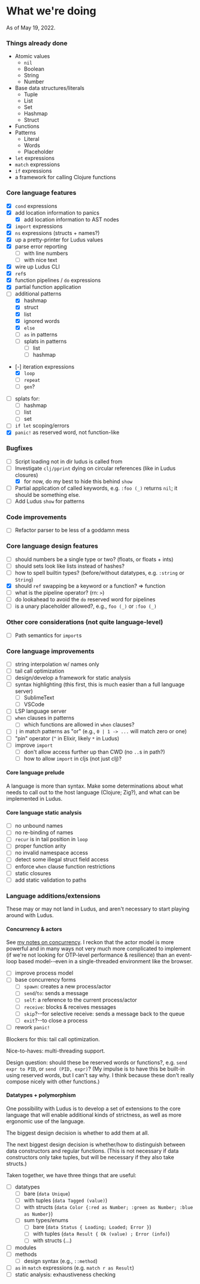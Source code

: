 # What we're doing

As of May 19, 2022.

### Things already done
* Atomic values
	- `nil`
	- Boolean
	- String
	- Number
* Base data structures/literals
	- Tuple
	- List
	- Set
	- Hashmap
	- Struct
* Functions
* Patterns
	- Literal
	- Words
	- Placeholder
* `let` expressions
* `match` expressions
* `if` expressions
* a framework for calling Clojure functions

### Core language features
* [x] `cond` expressions
* [x] add location information to panics
	- [x] add location information to AST nodes
* [x] `import` expressions
* [x] `ns` expressions (structs + names?)
* [x] up a pretty-printer for Ludus values
* [x] parse error reporting
	- [ ] with line numbers
	- [ ] with nice text
* [x] wire up Ludus CLI
* [x] `ref`s
* [x] function pipelines / `do` expressions
* [x] partial function application
* [ ] additional patterns
	- [x] hashmap
	- [x] struct
	- [x] list
	- [x] ignored words
	- [x] `else`
	- [ ] `as` in patterns
	- [ ] splats in patterns
		* [ ] list
		* [ ] hashmap
* [-] iteration expressions
	- [x] `loop`
	- [ ] `repeat`
	- [ ] `gen`?
* [ ] splats for:
	- [ ] hashmap
	- [ ] list
	- [ ] set
* [ ] `if let` scoping/errors
* [x] `panic!` as reserved word, not function-like

### Bugfixes
* [ ] Script loading not in dir ludus is called from
* [ ] Investigate `clj/pprint` dying on circular references (like in Ludus closures)
	- [x] for now, do my best to hide this behind `show`
* [ ] Partial application of called keywords, e.g. `:foo (_)` returns `nil`; it should be something else.
* [ ] Add Ludus `show` for patterns

### Code improvements
* [ ] Refactor parser to be less of a goddamn mess

### Core language design features
* [ ] should numbers be a single type or two? (floats, or floats + ints)
* [ ] should sets look like lists instead of hashes?
* [ ] how to spell builtin types? (before/without datatypes, e.g. `:string` or `String`)
* [x] should `ref` swapping be a keyword or a function? => function
* [ ] what is the pipeline operator? (rn: `>`)
* [ ] do lookahead to avoid the `do` reserved word for pipelines
* [ ] is a unary placeholder allowed?, e.g., `foo (_)` or `:foo (_)`

### Other core considerations (not quite language-level)
* [ ] Path semantics for `import`s

### Core language improvements
* [ ] string interpolation w/ names only
* [ ] tail call optimization
* [ ] design/develop a framework for static analysis
* [ ] syntax highlighting (this first, this is much easier than a full language server)
	- [ ] SublimeText
	- [ ] VSCode
* [ ] LSP language server
* [ ] `when` clauses in patterns
	- [ ] which functions are allowed in `when` clauses?
* [ ] `|` in match patterns as "or" (e.g., `0 | 1 -> ...` will match zero or one)
* [ ] "pin" operator (`^` in Elixir, likely `*` in Ludus)
* [ ] improve `import`
	- [ ] don't allow access further up than CWD (no `..`s in path?)
	- [ ] how to allow `import` in cljs (not just clj)?

#### Core language prelude
A language is more than syntax. Make some determinations about what needs to call out to the host language (Clojure; Zig?), and what can be implemented in Ludus.

#### Core language static analysis
* [ ] no unbound names
* [ ] no re-binding of names
* [ ] `recur` is in tail position in `loop`
* [ ] proper function arity
* [ ] no invalid namespace access
* [ ] detect some illegal struct field access
* [ ] enforce `when` clause function restrictions
* [ ] static closures
* [ ] add static validation to paths	

### Language additions/extensions
These may or may not land in Ludus, and aren't necessary to start playing around with Ludus.

#### Concurrency & actors
See [my notes on concurrency](./concurrency.md). I reckon that the actor model is more powerful and in many ways not very much more complicated to implement (if we're not looking for OTP-level performance & resilience) than an event-loop based model--even in a single-threaded environment like the browser.

* [ ] improve process model
* [ ] base concurrency forms
	- [ ] `spawn`: creates a new process/actor
	- [ ] `send`/`to`: sends a message
	- [ ] `self`: a reference to the current process/actor
	- [ ] `receive`: blocks & receives messages
	- [ ] `skip`?--for selective receive: sends a message back to the queue
	- [ ] `exit`?--to close a process
* [ ] rework `panic!`

Blockers for this: tail call optimization.

Nice-to-haves: multi-threading support.

Design question: should these be reserved words or functions?, e.g. `send expr to PID`, or `send (PID, expr)`? (My impulse is to have this be built-in using reserved words, but I can't say why. I think because these don't really compose nicely with other functions.)

#### Datatypes + polymorphism
One possibility with Ludus is to develop a set of extensions to the core language that will enable additional kinds of strictness, as well as more ergonomic use of the language.

The biggest design decision is whether to add them at all.

The next biggest design decision is whether/how to distinguish between data constructors and regular functions. (This is not necessary if data constructors only take tuples, but will be necessary if they also take structs.)

Taken together, we have three things that are useful:
* [ ] datatypes
	- [ ] bare (`data Unique`)
	- [ ] with tuples (`data Tagged (value)`)
	- [ ] with structs (`data Color {:red as Number; :green as Number; :blue as Number}`)
	- [ ] sum types/enums
		* [ ] bare (`data Status { Loading; Loaded; Error }`)
		* [ ] with tuples (`data Result { Ok (value) ; Error (info)`)
		* [ ] with structs (...)
* [ ] modules
* [ ] methods
	- [ ] design syntax (e.g., `::method`)
* [ ] `as` in `match` expressions (e.g. `match r as Result`)
* [ ] static analysis: exhaustiveness checking